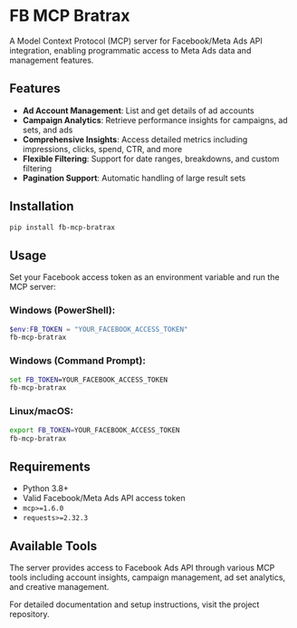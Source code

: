 # FB MCP Bratrax

A Model Context Protocol (MCP) server for Facebook/Meta Ads API integration, enabling programmatic access to Meta Ads data and management features.

## Features

- **Ad Account Management**: List and get details of ad accounts
- **Campaign Analytics**: Retrieve performance insights for campaigns, ad sets, and ads
- **Comprehensive Insights**: Access detailed metrics including impressions, clicks, spend, CTR, and more
- **Flexible Filtering**: Support for date ranges, breakdowns, and custom filtering
- **Pagination Support**: Automatic handling of large result sets

## Installation

```bash
pip install fb-mcp-bratrax
```

## Usage

Set your Facebook access token as an environment variable and run the MCP server:

### Windows (PowerShell):

```powershell
$env:FB_TOKEN = "YOUR_FACEBOOK_ACCESS_TOKEN"
fb-mcp-bratrax
```

### Windows (Command Prompt):

```cmd
set FB_TOKEN=YOUR_FACEBOOK_ACCESS_TOKEN
fb-mcp-bratrax
```

### Linux/macOS:

```bash
export FB_TOKEN=YOUR_FACEBOOK_ACCESS_TOKEN
fb-mcp-bratrax
```

## Requirements

- Python 3.8+
- Valid Facebook/Meta Ads API access token
- `mcp>=1.6.0`
- `requests>=2.32.3`

## Available Tools

The server provides access to Facebook Ads API through various MCP tools including account insights, campaign management, ad set analytics, and creative management.

For detailed documentation and setup instructions, visit the project repository.
